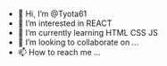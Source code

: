 - 👋 Hi, I’m @Tyota61
- 👀 I’m interested in REACT
- 🌱 I’m currently learning HTML CSS JS
- 💞️ I’m looking to collaborate on ...
- 📫 How to reach me ...

<!---
Tyota61/Tyota61 is a ✨ special ✨ repository because its `README.md` (this file) appears on your GitHub profile.
You can click the Preview link to take a look at your changes.
--->
